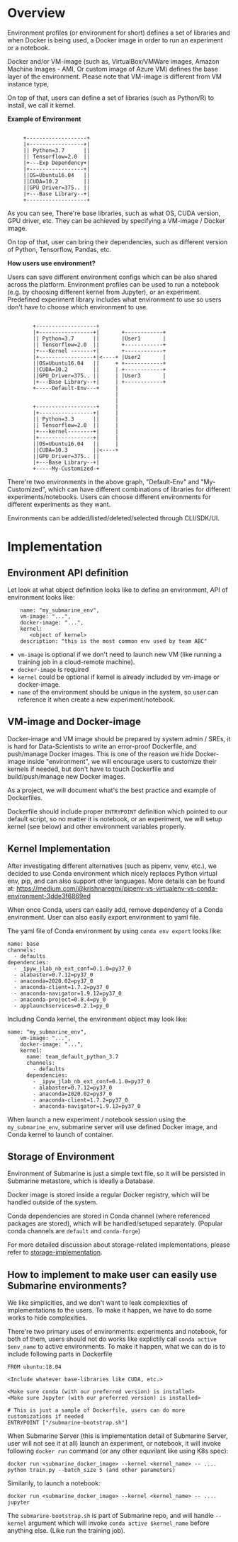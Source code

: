 <!--
   Licensed to the Apache Software Foundation (ASF) under one or more
   contributor license agreements.  See the NOTICE file distributed with
   this work for additional information regarding copyright ownership.
   The ASF licenses this file to You under the Apache License, Version 2.0
   (the "License"); you may not use this file except in compliance with
   the License.  You may obtain a copy of the License at
   http://www.apache.org/licenses/LICENSE-2.0
   Unless required by applicable law or agreed to in writing, software
   distributed under the License is distributed on an "AS IS" BASIS,
   WITHOUT WARRANTIES OR CONDITIONS OF ANY KIND, either express or implied.
   See the License for the specific language governing permissions and
   limitations under the License.
-->

# Overview

Environment profiles (or environment for short) defines a set of libraries and when Docker is being used, a Docker image in order to run an experiment or a notebook. 

Docker and/or VM-image (such as, VirtualBox/VMWare images, Amazon Machine Images - AMI, Or custom image of Azure VM) defines the base layer of the environment. Please note that VM-image is different from VM instance type,

On top of that, users can define a set of libraries (such as Python/R) to install, we call it kernel.

**Example of Environment**

```

     +-------------------+
     |+-----------------+|
     || Python=3.7      ||
     || Tensorflow=2.0  ||
     |+---Exp Dependency+|
     |+-----------------+|
     ||OS=Ubuntu16.04   ||
     ||CUDA=10.2        ||
     ||GPU_Driver=375.. ||
     |+---Base Library--+|
     +-------------------+
```

As you can see, There're base libraries, such as what OS, CUDA version, GPU driver, etc. They can be achieved by specifying a VM-image / Docker image.

On top of that, user can bring their dependencies, such as different version of Python, Tensorflow, Pandas, etc.

**How users use environment?**

Users can save different environment configs which can be also shared across the platform. Environment profiles can be used to run a notebook (e.g. by choosing different kernel from Jupyter), or an experiment. Predefined experiment library includes what environment to use so users don't have to choose which environment to use.

```

        +-------------------+
        |+-----------------+|       +------------+
        || Python=3.7      ||       |User1       |
        || Tensorflow=2.0  ||       +------------+
        |+---Kernel -------+|       +------------+
        |+-----------------+|<----+ |User2       |
        ||OS=Ubuntu16.04   ||     + +------------+
        ||CUDA=10.2        ||     | +------------+
        ||GPU_Driver=375.. ||     | |User3       |
        |+---Base Library--+|     | +------------+
        +-----Default-Env---+     |
                                  |
                                  |
        +-------------------+     |
        |+-----------------+|     |
        || Python=3.3      ||     |
        || Tensorflow=2.0  ||     |
        |+---kernel--------+|     |
        |+-----------------+|     |
        ||OS=Ubuntu16.04   ||     |
        ||CUDA=10.3        ||<----+
        ||GPU_Driver=375.. ||
        |+---Base Library--+|
        +-----My-Customized-+
```

There're two environments in the above graph, "Default-Env" and "My-Customized", which can have different combinations of libraries for different experiments/notebooks. Users can choose different environments for different experiments as they want.

Environments can be added/listed/deleted/selected through CLI/SDK/UI.

# Implementation

## Environment API definition

Let look at what object definition looks like to define an environment, API of environment looks like:

```
    name: "my_submarine_env",
    vm-image: "...",
    docker-image: "...", 
    kernel: 
       <object of kernel>
    description: "this is the most common env used by team ABC"
```

- `vm-image` is optional if we don't need to launch new VM (like running a training job in a cloud-remote machine). 
- `docker-image` is required
- `kernel` could be optional if kernel is already included by vm-image or docker-image.
- `name` of the environment should be unique in the system, so user can reference it when create a new experiment/notebook.

## VM-image and Docker-image

Docker-image and VM image should be prepared by system admin / SREs, it is hard for Data-Scientists to write an error-proof Dockerfile, and push/manage Docker images. This is one of the reason we hide Docker-image inside "environment", we will encourage users to customize their kernels if needed, but don't have to touch Dockerfile and build/push/manage new Docker images.

As a project, we will document what's the best practice and example of Dockerfiles. 

Dockerfile should include proper `ENTRYPOINT` definition which pointed to our default script, so no matter it is notebook, or an experiment, we will setup kernel (see below) and other environment variables properly.

## Kernel Implementation

After investigating different alternatives (such as pipenv, venv, etc.), we decided to use Conda environment which nicely replaces Python virtual env, pip, and can also support other languages. More details can be found at: https://medium.com/@krishnaregmi/pipenv-vs-virtualenv-vs-conda-environment-3dde3f6869ed

When once Conda, users can easily add, remove dependency of a Conda environment. User can also easily export environment to yaml file.

The yaml file of Conda environment by using `conda env export` looks like: 

```
name: base
channels:
  - defaults
dependencies:
  - _ipyw_jlab_nb_ext_conf=0.1.0=py37_0
  - alabaster=0.7.12=py37_0
  - anaconda=2020.02=py37_0
  - anaconda-client=1.7.2=py37_0
  - anaconda-navigator=1.9.12=py37_0
  - anaconda-project=0.8.4=py_0
  - applaunchservices=0.2.1=py_0
```

Including Conda kernel, the environment object may look like: 

```
name: "my_submarine_env",
    vm-image: "...",
    docker-image: "...", 
    kernel: 
      name: team_default_python_3.7
      channels:
        - defaults
      dependencies:
        - _ipyw_jlab_nb_ext_conf=0.1.0=py37_0
        - alabaster=0.7.12=py37_0
        - anaconda=2020.02=py37_0
        - anaconda-client=1.7.2=py37_0
        - anaconda-navigator=1.9.12=py37_0
```

When launch a new experiment / notebook session using the `my_submarine_env`, submarine server will use defined Docker image, and Conda kernel to launch of container. 

## Storage of Environment 

Environment of Submarine is just a simple text file, so it will be persisted in Submarine metastore, which is ideally a Database. 

Docker image is stored inside a regular Docker registry, which will be handled outside of the system. 

Conda dependencies are stored in Conda channel (where referenced packages are stored), which will be handled/setuped separately. (Popular conda channels are `default` and `conda-forge`)

For more detailed discussion about storage-related implementations, please refer to [storage-implementation](./storage-implementation,md).

## How to implement to make user can easily use Submarine environments? 

We like simplicities, and we don't want to leak complexities of implementations to the users. To make it happen, we have to do some works to hide complexities. 

There're two primary uses of environments: experiments and notebook, for both of them, users should not do works like explictily call `conda active $env_name` to active environments. To make it happen, what we can do is to include following parts in Dockerfile 

```
FROM ubuntu:18.04

<Include whatever base-libraries like CUDA, etc.>

<Make sure conda (with our preferred version) is installed>
<Make sure Jupyter (with our preferred version) is installed>

# This is just a sample of Dockerfile, users can do more customizations if needed
ENTRYPOINT ["/submarine-bootstrap.sh"]
```

When Submarine Server (this is implementation detail of Submarine Server, user will not see it at all) launch an experiment, or notebook, it will invoke following `docker run` command (or any other equvilant like using K8s spec): 

```
docker run <submarine_docker_image> --kernel <kernel_name> -- .... python train.py --batch_size 5 (and other parameters)
```

Similarily, to launch a notebook: 

```
docker run <submarine_docker_image> --kernel <kernel_name> -- .... jupyter
```

The `submarine-bootstrap.sh` is part of Submarine repo, and will handle `--kernel` argument which will invoke  `conda active $kernel_name` before anything else. (Like run the training job).



